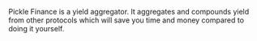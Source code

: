 Pickle Finance is a yield aggregator. It aggregates and compounds yield from other protocols which will save you time and money compared to doing it yourself.